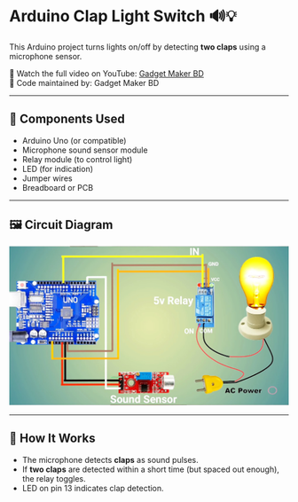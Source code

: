 # Arduino Clap Light Switch 🔊💡

This Arduino project turns lights on/off by detecting **two claps** using a microphone sensor.

🎥 Watch the full video on YouTube: [Gadget Maker BD](https://youtu.be/3grnVwB09WQ?si=ReMQQ3sA5j6RbdNS)  
📁 Code maintained by: Gadget Maker BD

---

## 🧰 Components Used

- Arduino Uno (or compatible)
- Microphone sound sensor module
- Relay module (to control light)
- LED (for indication)
- Jumper wires
- Breadboard or PCB

---

## 🖼️ Circuit Diagram

![Circuit Diagram](circuit-diagram.png.jpg)

---

## 📝 How It Works

- The microphone detects **claps** as sound pulses.
- If **two claps** are detected within a short time (but spaced out enough), the relay toggles.
- LED on pin 13 indicates clap detection.
